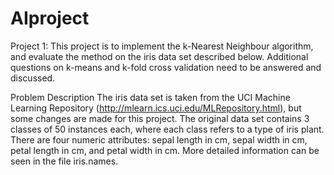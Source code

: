 # AIproject
Project 1:
This project is to implement the k-Nearest Neighbour algorithm, and evaluate the method on the iris data set described below. Additional questions on k-means and k-fold cross validation need to be answered and discussed.

Problem Description
The iris data set is taken from the UCI Machine Learning Repository (http://mlearn.ics.uci.edu/MLRepository.html), but some changes are made for this project. The original data set contains 3 classes of 50 instances each,
where each class refers to a type of iris plant. There are four numeric attributes: sepal length in cm, sepal
width in cm, petal length in cm, and petal width in cm. More detailed information can be seen in the file iris.names.